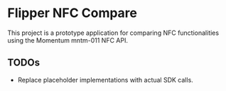 # Flipper NFC Compare

This project is a prototype application for comparing NFC functionalities using the Momentum mntm-011 NFC API.

## TODOs
- Replace placeholder implementations with actual SDK calls.
